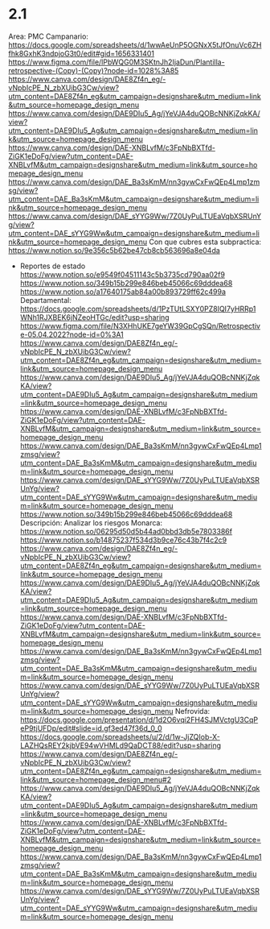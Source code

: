 # 2.1

Area: PMC
Campanario: https://docs.google.com/spreadsheets/d/1wwAeUnP5OGNxX5tJfOnuVc6ZHfhk8GxhK3ndpjoG3t0/edit#gid=1656331401
https://www.figma.com/file/lPbWQG0M3SKtnJh2IjaDun/Plantilla-retrospective-(Copy)-(Copy)?node-id=1028%3A85
https://www.canva.com/design/DAE8Zf4n_eg/-vNpbIcPE_N_zbXUibG3Cw/view?utm_content=DAE8Zf4n_eg&utm_campaign=designshare&utm_medium=link&utm_source=homepage_design_menu 
https://www.canva.com/design/DAE9DIu5_Ag/jYeVJA4duQOBcNNKjZqkKA/view?utm_content=DAE9DIu5_Ag&utm_campaign=designshare&utm_medium=link&utm_source=homepage_design_menu 
https://www.canva.com/design/DAE-XNBLvfM/c3FpNbBXTfd-ZiGK1eDoFg/view?utm_content=DAE-XNBLvfM&utm_campaign=designshare&utm_medium=link&utm_source=homepage_design_menu 
https://www.canva.com/design/DAE_Ba3sKmM/nn3gywCxFwQEp4Lmp1zmsg/view?utm_content=DAE_Ba3sKmM&utm_campaign=designshare&utm_medium=link&utm_source=homepage_design_menu 
https://www.canva.com/design/DAE_sYYG9Ww/7Z0UyPuLTUEaVqbXSRUnYg/view?utm_content=DAE_sYYG9Ww&utm_campaign=designshare&utm_medium=link&utm_source=homepage_design_menu 
Con que cubres esta subpractica: https://www.notion.so/9e356c5b62be47cb8cb563696a8e04da 
- Reportes de estado
https://www.notion.so/e9549f04511143c5b3735cd790aa02f9 
https://www.notion.so/349b15b299e846beb45066c69dddea68 
https://www.notion.so/a17640175ab84a00b893729ff62c499a 
Departamental: https://docs.google.com/spreadsheets/d/1PzTUtLSXY0PZ8IQI7yHRRp1WNh1RJXBEK6jNZeoHTGc/edit?usp=sharing
https://www.figma.com/file/N3XHhUKE7geYW39GpCgSQn/Retrospective-05.04.2022?node-id=0%3A1
https://www.canva.com/design/DAE8Zf4n_eg/-vNpbIcPE_N_zbXUibG3Cw/view?utm_content=DAE8Zf4n_eg&utm_campaign=designshare&utm_medium=link&utm_source=homepage_design_menu
https://www.canva.com/design/DAE9DIu5_Ag/jYeVJA4duQOBcNNKjZqkKA/view?utm_content=DAE9DIu5_Ag&utm_campaign=designshare&utm_medium=link&utm_source=homepage_design_menu
https://www.canva.com/design/DAE-XNBLvfM/c3FpNbBXTfd-ZiGK1eDoFg/view?utm_content=DAE-XNBLvfM&utm_campaign=designshare&utm_medium=link&utm_source=homepage_design_menu
https://www.canva.com/design/DAE_Ba3sKmM/nn3gywCxFwQEp4Lmp1zmsg/view?utm_content=DAE_Ba3sKmM&utm_campaign=designshare&utm_medium=link&utm_source=homepage_design_menu
https://www.canva.com/design/DAE_sYYG9Ww/7Z0UyPuLTUEaVqbXSRUnYg/view?utm_content=DAE_sYYG9Ww&utm_campaign=designshare&utm_medium=link&utm_source=homepage_design_menu
https://www.notion.so/349b15b299e846beb45066c69dddea68 
Descripción: Analizar los riesgos
Monarca: https://www.notion.so/06295d50d5b44ad0bbd3db5e7803386f 
https://www.notion.so/b14875237f534d3b9ce76c43b7f4c2c9 
https://www.canva.com/design/DAE8Zf4n_eg/-vNpbIcPE_N_zbXUibG3Cw/view?utm_content=DAE8Zf4n_eg&utm_campaign=designshare&utm_medium=link&utm_source=homepage_design_menu
https://www.canva.com/design/DAE9DIu5_Ag/jYeVJA4duQOBcNNKjZqkKA/view?utm_content=DAE9DIu5_Ag&utm_campaign=designshare&utm_medium=link&utm_source=homepage_design_menu
https://www.canva.com/design/DAE-XNBLvfM/c3FpNbBXTfd-ZiGK1eDoFg/view?utm_content=DAE-XNBLvfM&utm_campaign=designshare&utm_medium=link&utm_source=homepage_design_menu
https://www.canva.com/design/DAE_Ba3sKmM/nn3gywCxFwQEp4Lmp1zmsg/view?utm_content=DAE_Ba3sKmM&utm_campaign=designshare&utm_medium=link&utm_source=homepage_design_menu
https://www.canva.com/design/DAE_sYYG9Ww/7Z0UyPuLTUEaVqbXSRUnYg/view?utm_content=DAE_sYYG9Ww&utm_campaign=designshare&utm_medium=link&utm_source=homepage_design_menu
Nefrovida: https://docs.google.com/presentation/d/1d2O6vqi2FH4SJMVctgU3CqPeP9tjUFDp/edit#slide=id.gf3ed47f36d_0_0
https://docs.google.com/spreadsheets/u/2/d/1w-JjZQIob-X-LAZHQsREY2kjbVE94wVHMLd9QaDCT88/edit?usp=sharing
https://www.canva.com/design/DAE8Zf4n_eg/-vNpbIcPE_N_zbXUibG3Cw/view?utm_content=DAE8Zf4n_eg&utm_campaign=designshare&utm_medium=link&utm_source=homepage_design_menu#2
https://www.canva.com/design/DAE9DIu5_Ag/jYeVJA4duQOBcNNKjZqkKA/view?utm_content=DAE9DIu5_Ag&utm_campaign=designshare&utm_medium=link&utm_source=homepage_design_menu               
https://www.canva.com/design/DAE-XNBLvfM/c3FpNbBXTfd-ZiGK1eDoFg/view?utm_content=DAE-XNBLvfM&utm_campaign=designshare&utm_medium=link&utm_source=homepage_design_menu                
https://www.canva.com/design/DAE_Ba3sKmM/nn3gywCxFwQEp4Lmp1zmsg/view?utm_content=DAE_Ba3sKmM&utm_campaign=designshare&utm_medium=link&utm_source=homepage_design_menu
https://www.canva.com/design/DAE_sYYG9Ww/7Z0UyPuLTUEaVqbXSRUnYg/view?utm_content=DAE_sYYG9Ww&utm_campaign=designshare&utm_medium=link&utm_source=homepage_design_menu